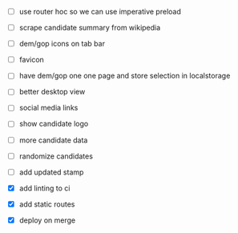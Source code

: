 - [ ] use router hoc so we can use imperative preload
- [ ] scrape candidate summary from wikipedia
- [ ] dem/gop icons on tab bar
- [ ] favicon
- [ ] have dem/gop one one page and store selection in localstorage
- [ ] better desktop view
- [ ] social media links
- [ ] show candidate logo
- [ ] more candidate data
- [ ] randomize candidates
- [ ] add updated stamp

- [x] add linting to ci
- [x] add static routes
- [x] deploy on merge
